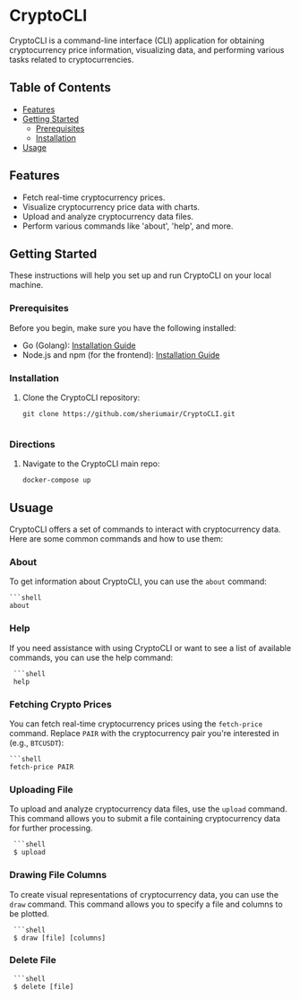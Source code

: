 # CryptoCLI

CryptoCLI is a command-line interface (CLI) application for obtaining cryptocurrency price information, visualizing data, and performing various tasks related to cryptocurrencies.

## Table of Contents

- [Features](#features)
- [Getting Started](#getting-started)
  - [Prerequisites](#prerequisites)
  - [Installation](#installation)
- [Usage](#usage)


## Features

- Fetch real-time cryptocurrency prices.
- Visualize cryptocurrency price data with charts.
- Upload and analyze cryptocurrency data files.
- Perform various commands like 'about', 'help', and more.

## Getting Started

These instructions will help you set up and run CryptoCLI on your local machine.

### Prerequisites

Before you begin, make sure you have the following installed:

- Go (Golang): [Installation Guide](https://golang.org/doc/install)
- Node.js and npm (for the frontend): [Installation Guide](https://nodejs.org/en/download/)

### Installation

1. Clone the CryptoCLI repository:

   ```shell
   git clone https://github.com/sheriumair/CryptoCLI.git


### Directions
1. Navigate to the CryptoCLI main repo:
  
    ```shell
    docker-compose up

## Usuage
CryptoCLI offers a set of commands to interact with cryptocurrency data. Here are some common commands and how to use them:

### About
To get information about CryptoCLI, you can use the `about` command:

    ```shell
    about
     

### Help
If you need assistance with using CryptoCLI or want to see a list of available commands, you can use the help command:

     ```shell
     help


### Fetching Crypto Prices
You can fetch real-time cryptocurrency prices using the `fetch-price` command. Replace `PAIR` with the cryptocurrency pair you're interested in (e.g., `BTCUSDT`):
   
    ```shell
    fetch-price PAIR


### Uploading File
To upload and analyze cryptocurrency data files, use the `upload` command. This command allows you to submit a file containing cryptocurrency data for further processing.

     ```shell
     $ upload

### Drawing File Columns
To create visual representations of cryptocurrency data, you can use the `draw` command. This command allows you to specify a file and columns to be plotted.

     ```shell
     $ draw [file] [columns]

### Delete File

     ```shell
     $ delete [file] 





    


